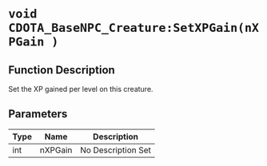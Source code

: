 # `void CDOTA_BaseNPC_Creature:SetXPGain(nXPGain )`
## Function Description
Set the XP gained per level on this creature.
## Parameters
Type|Name|Description
--|--|--
int|nXPGain|No Description Set
